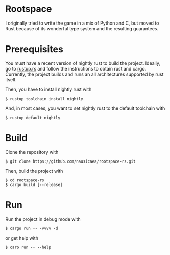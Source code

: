 # Rootspace

I originally tried to write the game in a mix of Python and C, but moved to
Rust because of its wonderful type system and the resulting guarantees.

# Prerequisites

You must have a recent version of nightly rust to build the project. Ideally,
go to [rustup.rs](https://www.rustup.rs/) and follow the instructions to obtain
rust and cargo. Currently, the project builds and runs an all architectures
supported by rust itself.

Then, you have to install nightly rust with

    $ rustup toolchain install nightly

And, in most cases, you want to set nightly rust to the default toolchain with

    $ rustup default nightly

# Build

Clone the repository with

    $ git clone https://github.com/nausicaea/rootspace-rs.git

Then, build the project with

    $ cd rootspace-rs
    $ cargo build [--release]

# Run

Run the project in debug mode with

    $ cargo run -- -vvvv -d

or get help with

    $ caro run -- --help
